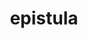 ---
title: epistula
meaning: letter
ch: [seven, 7r]
pos: noun
stem: epistul
genend: ae
abbgender: f.
abbgender2: fem.
gender: feminine
declension: first
derivatives: epistle, epistolary
laudio: ../assets/audio/epistula-laudio.mp3
six: y
---